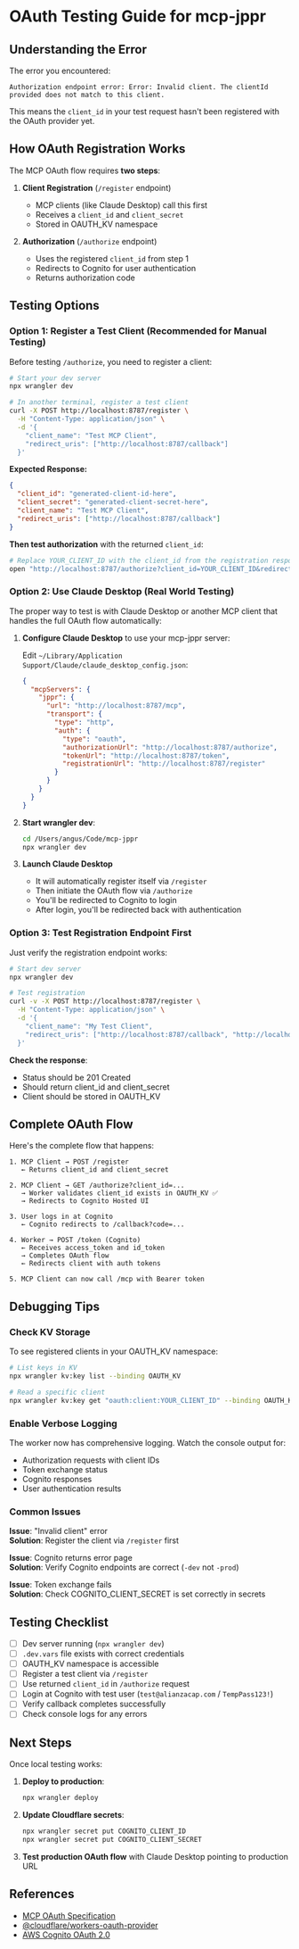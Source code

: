 # OAuth Testing Guide for mcp-jppr

## Understanding the Error

The error you encountered:
```
Authorization endpoint error: Error: Invalid client. The clientId provided does not match to this client.
```

This means the `client_id` in your test request hasn't been registered with the OAuth provider yet.

## How OAuth Registration Works

The MCP OAuth flow requires **two steps**:

1. **Client Registration** (`/register` endpoint)
   - MCP clients (like Claude Desktop) call this first
   - Receives a `client_id` and `client_secret`
   - Stored in OAUTH_KV namespace

2. **Authorization** (`/authorize` endpoint)
   - Uses the registered `client_id` from step 1
   - Redirects to Cognito for user authentication
   - Returns authorization code

## Testing Options

### Option 1: Register a Test Client (Recommended for Manual Testing)

Before testing `/authorize`, you need to register a client:

```bash
# Start your dev server
npx wrangler dev

# In another terminal, register a test client
curl -X POST http://localhost:8787/register \
  -H "Content-Type: application/json" \
  -d '{
    "client_name": "Test MCP Client",
    "redirect_uris": ["http://localhost:8787/callback"]
  }'
```

**Expected Response:**
```json
{
  "client_id": "generated-client-id-here",
  "client_secret": "generated-client-secret-here",
  "client_name": "Test MCP Client",
  "redirect_uris": ["http://localhost:8787/callback"]
}
```

**Then test authorization** with the returned `client_id`:
```bash
# Replace YOUR_CLIENT_ID with the client_id from the registration response
open "http://localhost:8787/authorize?client_id=YOUR_CLIENT_ID&redirect_uri=http://localhost:8787/callback&response_type=code&scope=openid+email+profile"
```

### Option 2: Use Claude Desktop (Real World Testing)

The proper way to test is with Claude Desktop or another MCP client that handles the full OAuth flow automatically:

1. **Configure Claude Desktop** to use your mcp-jppr server:

   Edit `~/Library/Application Support/Claude/claude_desktop_config.json`:
   ```json
   {
     "mcpServers": {
       "jppr": {
         "url": "http://localhost:8787/mcp",
         "transport": {
           "type": "http",
           "auth": {
             "type": "oauth",
             "authorizationUrl": "http://localhost:8787/authorize",
             "tokenUrl": "http://localhost:8787/token",
             "registrationUrl": "http://localhost:8787/register"
           }
         }
       }
     }
   }
   ```

2. **Start wrangler dev**:
   ```bash
   cd /Users/angus/Code/mcp-jppr
   npx wrangler dev
   ```

3. **Launch Claude Desktop**
   - It will automatically register itself via `/register`
   - Then initiate the OAuth flow via `/authorize`
   - You'll be redirected to Cognito to login
   - After login, you'll be redirected back with authentication

### Option 3: Test Registration Endpoint First

Just verify the registration endpoint works:

```bash
# Start dev server
npx wrangler dev

# Test registration
curl -v -X POST http://localhost:8787/register \
  -H "Content-Type: application/json" \
  -d '{
    "client_name": "My Test Client",
    "redirect_uris": ["http://localhost:8787/callback", "http://localhost:3000/callback"]
  }'
```

**Check the response**:
- Status should be 201 Created
- Should return client_id and client_secret
- Client should be stored in OAUTH_KV

## Complete OAuth Flow

Here's the complete flow that happens:

```
1. MCP Client → POST /register
   ← Returns client_id and client_secret

2. MCP Client → GET /authorize?client_id=...
   → Worker validates client_id exists in OAUTH_KV ✅
   → Redirects to Cognito Hosted UI

3. User logs in at Cognito
   ← Cognito redirects to /callback?code=...

4. Worker → POST /token (Cognito)
   ← Receives access_token and id_token
   → Completes OAuth flow
   ← Redirects client with auth tokens

5. MCP Client can now call /mcp with Bearer token
```

## Debugging Tips

### Check KV Storage

To see registered clients in your OAUTH_KV namespace:

```bash
# List keys in KV
npx wrangler kv:key list --binding OAUTH_KV

# Read a specific client
npx wrangler kv:key get "oauth:client:YOUR_CLIENT_ID" --binding OAUTH_KV
```

### Enable Verbose Logging

The worker now has comprehensive logging. Watch the console output for:
- Authorization requests with client IDs
- Token exchange status
- Cognito responses
- User authentication results

### Common Issues

**Issue**: "Invalid client" error  
**Solution**: Register the client via `/register` first

**Issue**: Cognito returns error page  
**Solution**: Verify Cognito endpoints are correct (`-dev` not `-prod`)

**Issue**: Token exchange fails  
**Solution**: Check COGNITO_CLIENT_SECRET is set correctly in secrets

## Testing Checklist

- [ ] Dev server running (`npx wrangler dev`)
- [ ] `.dev.vars` file exists with correct credentials
- [ ] OAUTH_KV namespace is accessible
- [ ] Register a test client via `/register`
- [ ] Use returned `client_id` in `/authorize` request
- [ ] Login at Cognito with test user (`test@alianzacap.com` / `TempPass123!`)
- [ ] Verify callback completes successfully
- [ ] Check console logs for any errors

## Next Steps

Once local testing works:

1. **Deploy to production**:
   ```bash
   npx wrangler deploy
   ```

2. **Update Cloudflare secrets**:
   ```bash
   npx wrangler secret put COGNITO_CLIENT_ID
   npx wrangler secret put COGNITO_CLIENT_SECRET
   ```

3. **Test production OAuth flow** with Claude Desktop pointing to production URL

## References

- [MCP OAuth Specification](https://spec.modelcontextprotocol.io/specification/2025-11-05/authentication/oauth/)
- [@cloudflare/workers-oauth-provider](https://github.com/cloudflare/mcp-server-cloudflare)
- [AWS Cognito OAuth 2.0](https://docs.aws.amazon.com/cognito/latest/developerguide/cognito-userpools-server-contract-reference.html)


